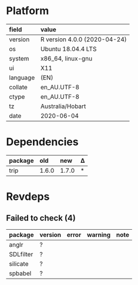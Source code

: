 # Platform

|field    |value                        |
|:--------|:----------------------------|
|version  |R version 4.0.0 (2020-04-24) |
|os       |Ubuntu 18.04.4 LTS           |
|system   |x86_64, linux-gnu            |
|ui       |X11                          |
|language |(EN)                         |
|collate  |en_AU.UTF-8                  |
|ctype    |en_AU.UTF-8                  |
|tz       |Australia/Hobart             |
|date     |2020-06-04                   |

# Dependencies

|package |old   |new   |Δ  |
|:-------|:-----|:-----|:--|
|trip    |1.6.0 |1.7.0 |*  |

# Revdeps

## Failed to check (4)

|package   |version |error |warning |note |
|:---------|:-------|:-----|:-------|:----|
|anglr     |?       |      |        |     |
|SDLfilter |?       |      |        |     |
|silicate  |?       |      |        |     |
|spbabel   |?       |      |        |     |

